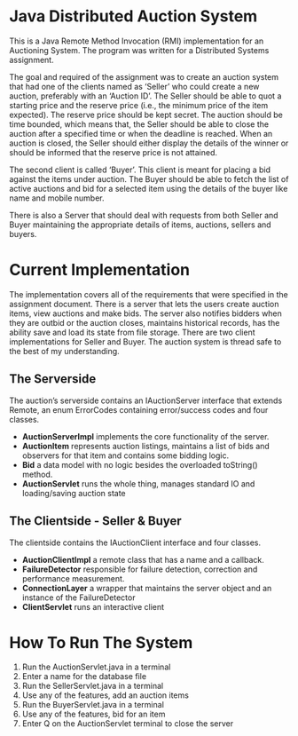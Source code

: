 # Java Distributed Auction System
This is a Java Remote Method Invocation (RMI) implementation for an Auctioning System. The program was written for a Distributed Systems assignment.

The goal and required of the assignment was to create an auction system that had one of the clients named as ‘Seller’ who could create a new auction, preferably with an ‘Auction ID’. The Seller should be able to quot a starting price and the reserve price (i.e., the
minimum price of the item expected). The reserve price should be kept secret. The auction should be time
bounded, which means that, the Seller should be able to close the auction after a specified
time or when the deadline is reached. When an auction is closed, the Seller should either
display the details of the winner or should be informed that the reserve price is not attained.

The second client is called ‘Buyer’. This client is meant for placing a bid against the items
under auction. The Buyer should be able to fetch the list of active auctions and bid for a selected item using the details of the buyer like name and mobile number. 

There is also a Server that should deal with requests from both Seller and Buyer maintaining the appropriate
details of items, auctions, sellers and buyers.

# Current Implementation
The implementation covers all of the requirements that were specified in the assignment document. There is a server that lets the users create auction items, view auctions and make bids. The server also notifies bidders when they are outbid or the auction closes, maintains historical records, has the ability save and load its state from file storage. There are two client implementations for Seller and Buyer. The auction system is thread safe to the best of my understanding.

## The Serverside
The auction’s serverside contains an IAuctionServer interface that extends Remote, an enum ErrorCodes containing error/success codes and four classes.
- **AuctionServerImpl** implements the core functionality of the server.
- **AuctionItem** represents auction listings, maintains a list of bids and observers for that item and contains some bidding logic.
- **Bid** a data model with no logic besides the overloaded toString() method.
- **AuctionServlet** runs the whole thing, manages standard IO and loading/saving auction state

## The Clientside - Seller & Buyer
The clientside contains the IAuctionClient interface and four classes.
- **AuctionClientImpl** a remote class that has a name and a callback.
- **FailureDetector** responsible for failure detection, correction and performance measurement.
- **ConnectionLayer** a wrapper that maintains the server object and an instance of the FailureDetector
- **ClientServlet** runs an interactive client


# How To Run The System
1. Run the AuctionServlet.java in a terminal
2. Enter a name for the database file
3. Run the SellerServlet.java in a terminal
4. Use any of the features, add an auction items
5. Run the BuyerServlet.java in a terminal
6. Use any of the features, bid for an item
7. Enter Q on the AuctionServlet terminal to close the server
